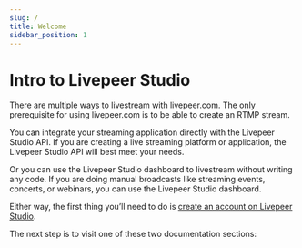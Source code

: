 ```yaml
---
slug: /
title: Welcome
sidebar_position: 1
---
```


# Intro to Livepeer Studio

There are multiple ways to livestream with livepeer.com. The only prerequisite
for using livepeer.com is to be able to create an RTMP stream.

You can integrate your streaming application directly with the Livepeer Studio
API. If you are creating a live streaming platform or application, the Livepeer
Studio API will best meet your needs.

Or you can use the Livepeer Studio dashboard to livestream without writing any
code. If you are doing manual broadcasts like streaming events, concerts, or
webinars, you can use the Livepeer Studio dashboard.

Either way, the first thing you’ll need to do is
[create an account on Livepeer Studio](https://livepeer.com/register).

The next step is to visit one of these two documentation sections:
